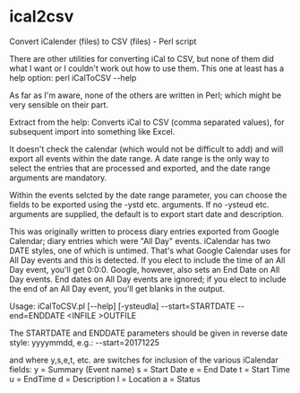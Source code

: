 # ical2csv
Convert iCalender (files) to CSV (files) - Perl script

There are other utilities for converting iCal to CSV, but none of them did what I want or I couldn't work out how to use them. This one at least has a help option: perl iCalToCSV --help

As far as I'm aware, none of the others are written in Perl; which might be very sensible on their part.

Extract from the help:
Converts iCal to CSV (comma separated values), for subsequent import into something like Excel.

It doesn't check the calendar (which would not be difficult to add) and will export all events within the date range. A date range is the only way to select the entries that are processed and exported, and the date range arguments are mandatory.

Within the events selcted by the date range parameter, you can choose the fields to be exported using the -ystd etc. arguments. If no -ysteud etc. arguments are supplied, the default is to export start date and description.

This was originally written to process diary entries exported from Google Calendar; diary entries which were "All Day" events. iCalendar has two DATE styles, one of which is untimed. That's what Google Calendar uses for All Day events and this is detected. If you elect to include the time of an All Day event, you'll get 0:0:0. Google, however, also sets an End Date on All Day events. End dates on All Day events are ignored; if you elect to include the end of an All Day event, you'll get blanks in the output.

Usage:
iCalToCSV.pl [--help] [-ysteudla] --start=STARTDATE --end=ENDDATE \<INFILE \>OUTFILE

The STARTDATE and ENDDATE parameters should be given in reverse date style: yyyymmdd, e.g.:
	--start=20171225

and where y,s,e,t, etc. are switches for inclusion of the various iCalendar fields:
	y = Summary (Event name)
	s = Start Date
	e = End Date
	t = Start Time
	u = EndTime
	d = Description
	l = Location
	a = Status
